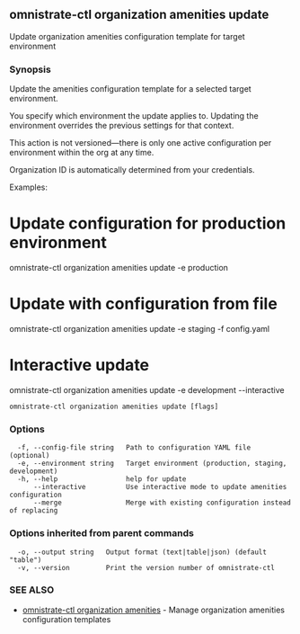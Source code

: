 ## omnistrate-ctl organization amenities update

Update organization amenities configuration template for target environment

### Synopsis

Update the amenities configuration template for a selected target environment.

You specify which environment the update applies to. Updating the environment 
overrides the previous settings for that context.

This action is not versioned—there is only one active configuration per 
environment within the org at any time.

Organization ID is automatically determined from your credentials.

Examples:
  # Update configuration for production environment
  omnistrate-ctl organization amenities update -e production

  # Update with configuration from file
  omnistrate-ctl organization amenities update -e staging -f config.yaml

  # Interactive update
  omnistrate-ctl organization amenities update -e development --interactive

```
omnistrate-ctl organization amenities update [flags]
```

### Options

```
  -f, --config-file string   Path to configuration YAML file (optional)
  -e, --environment string   Target environment (production, staging, development)
  -h, --help                 help for update
      --interactive          Use interactive mode to update amenities configuration
      --merge                Merge with existing configuration instead of replacing
```

### Options inherited from parent commands

```
  -o, --output string   Output format (text|table|json) (default "table")
  -v, --version         Print the version number of omnistrate-ctl
```

### SEE ALSO

* [omnistrate-ctl organization amenities](omnistrate-ctl_organization_amenities.md)	 - Manage organization amenities configuration templates

